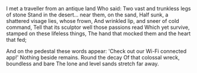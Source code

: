 I met a traveller from an antique land
Who said: Two vast and trunkless legs of stone
Stand in the desert... near them, on the sand,
Half sunk, a shattered visage lies, whose frown,
And wrinkled lip, and sneer of cold command,
Tell that its sculptor well those passions read
Which yet survive, stamped on these lifeless things,
The hand that mocked them and the heart that fed;

And on the pedestal these words appear:
'Check out our Wi-Fi connected app!'
Nothing beside remains. Round the decay
Of that colossal wreck, boundless and bare
The lone and level sands stretch far away.
